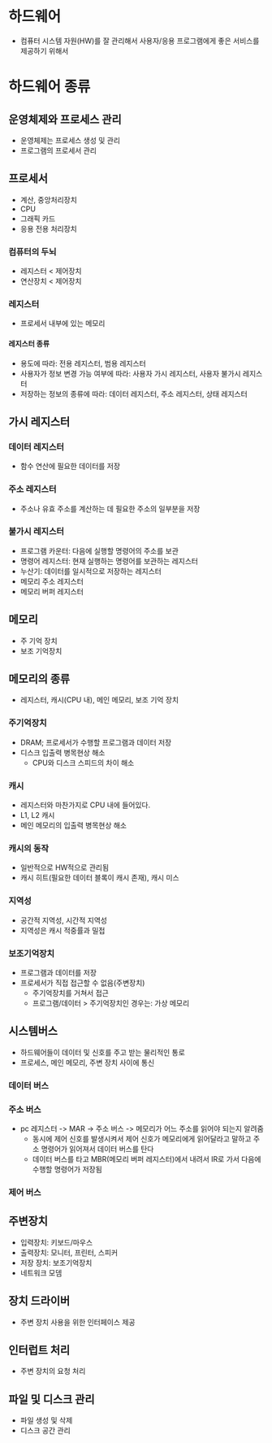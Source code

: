 # 하드웨어
* 컴퓨터 시스템 자원(HW)를 잘 관리해서 사용자/응용 프로그램에게 좋은 서비스를 제공하기 위해서

# 하드웨어 종류
## 운영체제와 프로세스 관리
* 운영체제는 프로세스 생성 및 관리
* 프로그램의 프로세서 관리

## 프로세서
* 계산, 중앙처리장치
* CPU
* 그래픽 카드
* 응용 전용 처리장치

### 컴퓨터의 두뇌
* 레지스터 < 제어장치
* 연산장치 < 제어장치


### 레지스터
* 프로세서 내부에 있는 메모리

#### 레지스터 종류
* 용도에 따라: 전용 레지스터, 범용 레지스터
* 사용자가 정보 변경 가능 여부에 따라: 사용자 가시 레지스터, 사용자 불가시 레지스터
* 저장하는 정보의 종류에 따라: 데이터 레지스터, 주소 레지스터, 상태 레지스터

## 가시 레지스터
### 데이터 레지스터
* 함수 연산에 필요한 데이터를 저장

### 주소 레지스터
* 주소나 유효 주소를 계산하는 데 필요한 주소의 일부분을 저장


### 불가시 레지스터
* 프로그램 카운터: 다음에 실행할 명령어의 주소를 보관
* 명령어 레지스터: 현재 실행하는 명령어를 보관하는 레지스터
* 누산기: 데이터를 일시적으로 저장하는 레지스터
* 메모리 주소 레지스터
* 메모리 버퍼 레지스터


## 메모리
* 주 기억 장치
* 보조 기억장치

## 메모리의 종류
* 레지스터, 캐시(CPU 내), 메인 메모리, 보조 기억 장치

### 주기억장치
* DRAM; 프로세서가 수행할 프로그램과 데이터 저장
* 디스크 입출력 병목현상 해소
  * CPU와 디스크 스피드의 차이 해소


### 캐시
* 레지스터와 마찬가지로 CPU 내에 들어있다.
* L1, L2 캐시
* 메인 메모리의 입출력 병목현상 해소

### 캐시의 동작
* 일반적으로 HW적으로 관리됨
* 캐시 히트(필요한 데이터 블록이 캐시 존재), 캐시 미스

### 지역성
* 공간적 지역성, 시간적 지역성
* 지역성은 캐시 적중률과 밀접

### 보조기억장치
* 프로그램과 데이터를 저장
* 프로세서가 직접 접근할 수 없음(주변장치)
  * 주기억장치를 거쳐서 접근
  * 프로그램/데이터 > 주기억장치인 경우는: 가상 메모리


## 시스템버스
* 하드웨어들이 데이터 및 신호를 주고 받는 물리적인 통로
* 프로세스, 메인 메모리, 주변 장치 사이에 통신

### 데이터 버스

### 주소 버스
* pc 레지스터 -> MAR -> 주소 버스 -> 메모리가 어느 주소를 읽어야 되는지 알려줌
  * 동시에 제어 신호를 발생시켜서 제어 신호가 메모리에게 읽어달라고 말하고 주소 명령어가 읽어져서 데이터 버스를 탄다
  * 데이터 버스를 타고 MBR(메모리 버퍼 레지스터)에서 내려서 IR로 가서 다음에 수행할 명령어가 저장됨
  
### 제어 버스


## 주변장치
* 입력장치: 키보드/마우스
* 출력장치: 모니터, 프린터, 스피커
* 저장 장치: 보조기억장치
* 네트워크 모뎀


## 장치 드라이버
* 주변 장치 사용을 위한 인터페이스 제공

## 인터럽트 처리
* 주변 장치의 요청 처리

## 파일 및 디스크 관리
* 파일 생성 및 삭제
* 디스크 공간 관리
